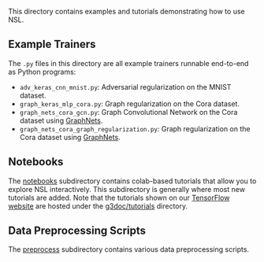 This directory contains examples and tutorials demonstrating how to use NSL.

## Example Trainers

The `.py` files in this directory are all example trainers runnable end-to-end
as Python programs:

*   `adv_keras_cnn_mnist.py`: Adversarial regularization on the MNIST dataset.
*   `graph_keras_mlp_cora.py`: Graph regularization on the Cora dataset.
*   `graph_nets_cora_gcn.py`: Graph Convolutional Network on the Cora dataset
    using [GraphNets](https://github.com/deepmind/graph_nets).
*   `graph_nets_cora_graph_regularization.py`: Graph regularization on the Cora
    dataset using [GraphNets](https://github.com/deepmind/graph_nets).

## Notebooks

The
[notebooks](https://github.com/tensorflow/neural-structured-learning/tree/master/neural_structured_learning/examples/notebooks)
subdirectory contains colab-based tutorials that allow you to explore NSL
interactively. This subdirectory is generally where most new tutorials are
added. Note that the tutorials shown on our
[TensorFlow website](https://github.com/tensorflow/neural-structured-learning)
are hosted under the
[g3doc/tutorials](https://github.com/tensorflow/neural-structured-learning/g3doc/tutorials)
directory.

## Data Preprocessing Scripts

The
[preprocess](https://github.com/tensorflow/neural-structured-learning/tree/master/neural_structured_learning/examples/preprocess)
subdirectory contains various data preprocessing scripts.
